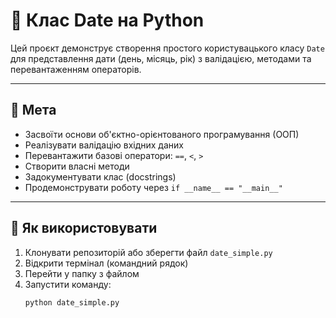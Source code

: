 # 📅 Клас Date на Python

Цей проєкт демонструє створення простого користувацького класу `Date` для представлення дати (день, місяць, рік) з валідацією, методами та перевантаженням операторів.

---

## 🧠 Мета

- Засвоїти основи об'єктно-орієнтованого програмування (ООП)  
- Реалізувати валідацію вхідних даних  
- Перевантажити базові оператори: `==`, `<`, `>`  
- Створити власні методи  
- Задокументувати клас (docstrings)  
- Продемонструвати роботу через `if __name__ == "__main__"`

---

## 🔧 Як використовувати

1. Клонувати репозиторій або зберегти файл `date_simple.py`  
2. Відкрити термінал (командний рядок)  
3. Перейти у папку з файлом  
4. Запустити команду:  
   ```bash
   python date_simple.py

